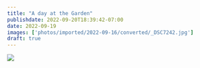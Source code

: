 ```yaml
---
title: "A day at the Garden"
publishdate: 2022-09-20T18:39:42-07:00
date: 2022-09-19
images: ['photos/imported/2022-09-16/converted/_DSC7242.jpg']
draft: true
---
```


![](../photos/imported/2022-05-31/converted/DSC05839.jpg)